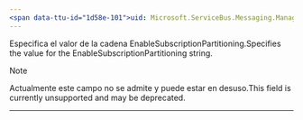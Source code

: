 ```yaml
---
<span data-ttu-id="1d58e-101">uid: Microsoft.ServiceBus.Messaging.ManagementStrings.EnableSubscriptionPartitioning summary: \*content</span><span class="sxs-lookup"><span data-stu-id="1d58e-101">uid: Microsoft.ServiceBus.Messaging.ManagementStrings.EnableSubscriptionPartitioning summary: \*content</span></span>
---
```


<span data-ttu-id="1d58e-102">Especifica el valor de la cadena EnableSubscriptionPartitioning.</span><span class="sxs-lookup"><span data-stu-id="1d58e-102">Specifies the value for the EnableSubscriptionPartitioning string.</span></span> 

> [!NOTE]
> <span data-ttu-id="1d58e-103">Actualmente este campo no se admite y puede estar en desuso.</span><span class="sxs-lookup"><span data-stu-id="1d58e-103">This field is currently unsupported and may be deprecated.</span></span>

---

